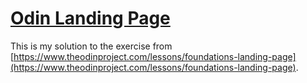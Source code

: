 # [Odin Landing Page](https://xgsarah.github.io/odin-landing-page)

This is my solution to the exercise from [https://www.theodinproject.com/lessons/foundations-landing-page](https://www.theodinproject.com/lessons/foundations-landing-page).
